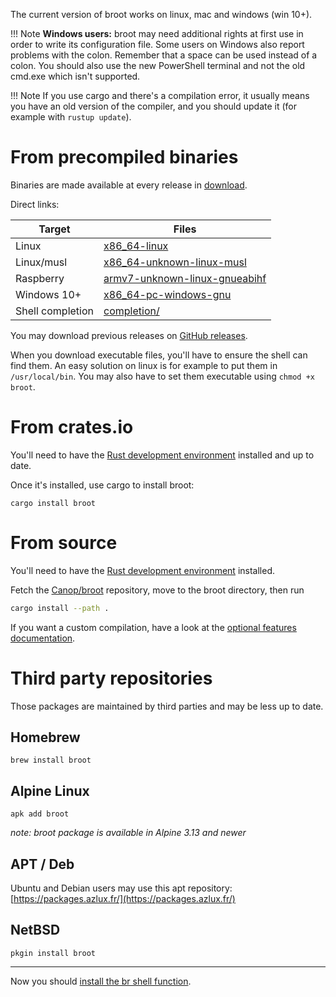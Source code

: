 
The current version of broot works on linux, mac and windows (win 10+).

!!! Note
	**Windows users:** broot may need additional rights at first use in order to write its configuration file.
	Some users on Windows also report problems with the colon. Remember that a space can be used instead of a colon.
	You should also use the new PowerShell terminal and not the old cmd.exe which isn't supported.

!!! Note
	If you use cargo and there's a compilation error, it usually means you have an old version of the compiler, and you should update it (for example with `rustup update`).

# From precompiled binaries

Binaries are made available at every release in [download](https://dystroy.org/broot/download).

Direct links:

Target|Files
-|-
Linux | [x86_64-linux](https://dystroy.org/broot/download/x86_64-linux/broot)
Linux/musl | [x86_64-unknown-linux-musl](https://dystroy.org/broot/download/x86_64-unknown-linux-musl/broot)
Raspberry | [armv7-unknown-linux-gnueabihf](https://dystroy.org/broot/download/armv7-unknown-linux-gnueabihf/broot)
Windows 10+ | [x86_64-pc-windows-gnu](https://dystroy.org/broot/download/x86_64-pc-windows-gnu/broot.exe)
Shell completion | [completion/](https://dystroy.org/broot/download/completion/)

You may download previous releases on [GitHub releases](https://github.com/Canop/broot/releases).

When you download executable files, you'll have to ensure the shell can find them. An easy solution on linux is for example to put them in `/usr/local/bin`. You may also have to set them executable using `chmod +x broot`.

# From crates.io

You'll need to have the [Rust development environment](https://www.rust-lang.org/tools/install) installed and up to date.

Once it's installed, use cargo to install broot:

    cargo install broot

# From source

You'll need to have the [Rust development environment](https://www.rust-lang.org/tools/install) installed.

Fetch the [Canop/broot](https://github.com/Canop/broot) repository, move to the broot directory, then run

```bash
cargo install --path .
```

If you want a custom compilation, have a look at the [optional features documentation](https://github.com/Canop/broot/blob/master/features.md).

# Third party repositories

Those packages are maintained by third parties and may be less up to date.

## Homebrew

    brew install broot

## Alpine Linux

    apk add broot

*note: broot package is available in Alpine 3.13 and newer*

## APT / Deb

Ubuntu and Debian users may use this apt repository: [https://packages.azlux.fr/](https://packages.azlux.fr/)

## NetBSD

    pkgin install broot

-----------------------------------

Now you should [install the br shell function](../install-br/).

